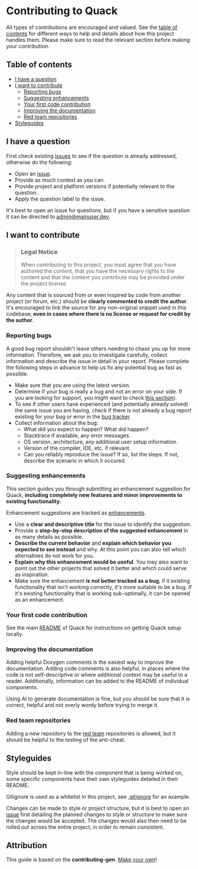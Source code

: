 <!-- omit in toc -->
# Contributing to Quack

All types of contributions are encouraged and valued. See the [table of contents](#table-of-contents) for different ways to help and details about how this project handles them. Please make sure to read the relevant section before making your contribution.

<!-- omit in toc -->
## Table of contents

- [I have a question](#i-have-a-question)
- [I want to contribute](#i-want-to-contribute)
  - [Reporting bugs](#reporting-bugs)
  - [Suggesting enhancements](#suggesting-enhancements)
  - [Your first code contribution](#your-first-code-contribution)
  - [Improving the documentation](#improving-the-documentation)
  - [Red team repositories](#red-team-repositories)
- [Styleguides](#styleguides)

## I have a question

First check existing [issues](https://github.com/JonathanBerkeley/Quack/issues) to see if the question is already addressed, otherwise do the following:

- Open an [issue](https://github.com/JonathanBerkeley/Quack/issues/new).
- Provide as much context as you can.
- Provide project and platform versions if potentially relevant to the question.
- Apply the question label to the issue.

It's best to open an issue for questions, but if you have a sensitive question it can be directed to admin@mainuser.dev. 

## I want to contribute

> ### Legal Notice <!-- omit in toc -->
> When contributing to this project, you must agree that you have authored the content, that you have the necessary rights to the content and that the content you contribute may be provided under the project license.

Any content that is sourced from or even inspired by code from another project (or forum, etc.) should be **clearly commented to credit the author**. It's encouraged to link the source for any non-original snippet used in this codebase, **even in cases where there is no license or request for credit by the author**.

### Reporting bugs

A good bug report shouldn't leave others needing to chase you up for more information. Therefore, we ask you to investigate carefully, collect information and describe the issue in detail in your report. Please complete the following steps in advance to help us fix any potential bug as fast as possible.

- Make sure that you are using the latest version.
- Determine if your bug is really a bug and not an error on your side. If you are looking for support, you might want to check [this section](#i-have-a-question)).
- To see if other users have experienced (and potentially already solved) the same issue you are having, check if there is not already a bug report existing for your bug or error in the [bug tracker](https://github.com/JonathanBerkeley/Quack/issues?q=label%3Abug).
- Collect information about the bug:
  - What did you expect to happen? What did happen?
  - Stacktrace if available, any error messages.
  - OS version, architecture, any additional user setup information.
  - Version of the compiler, IDE, etc. if relevant.
  - Can you reliably reproduce the issue? If so, list the steps. If not, describe the scenario in which it occured.

### Suggesting enhancements

This section guides you through submitting an enhancement suggestion for Quack, **including completely new features and minor improvements to existing functionality**.

Enhancement suggestions are tracked as [enhancements](https://github.com/JonathanBerkeley/Quack/issues?q=label%3Aenhancement).

- Use a **clear and descriptive title** for the issue to identify the suggestion.
- Provide a **step-by-step description of the suggested enhancement** in as many details as possible.
- **Describe the current behavior** and **explain which behavior you expected to see instead** and why. At this point you can also tell which alternatives do not work for you.
- **Explain why this enhancement would be useful**. You may also want to point out the other projects that solved it better and which could serve as inspiration.
- Make sure the enhancement **is not better tracked as a bug**, if it existing functionality that isn't working correctly, it's more suitable to be a bug. If it's existing functionality that is working sub-optimally, it can be opened as an enhancement.

### Your first code contribution
See the main [README](https://github.com/JonathanBerkeley/Quack#readme) of Quack for instructions on getting Quack setup locally.

### Improving the documentation
Adding helpful Doxygen comments is the easiest way to improve the documentation. Adding code comments is also helpful, in places where the code is not self-descriptive or where additional context may be useful to a reader. Additionally, information can be added to the README of individual components.

Using AI to generate documentation is fine, but you should be sure that it is correct, helpful and not overly wordy before trying to merge it.

### Red team repositories
Adding a new repository to the [red team](https://github.com/JonathanBerkeley/Quack/tree/main/Red%20team) repositories is allowed, but it should be helpful to the testing of the anti-cheat.

## Styleguides
Style should be kept in-line with the component that is being worked on, some specific components have their own styleguides detailed in their README. 

Gitignore is used as a whitelist in this project, see [.gitignore](https://github.com/JonathanBerkeley/Quack/blob/main/.gitignore) for an example.

Changes can be made to style or project structure, but it is best to open an [issue](https://github.com/JonathanBerkeley/Quack/issues/new) first detailing the planned changes to style or structure to make sure the changes would be accepted. The changes would also then need to be rolled out across the entire project, in order to remain consistent.

<!-- omit in toc -->
## Attribution
This guide is based on the **contributing-gen**. [Make your own](https://github.com/bttger/contributing-gen)!
